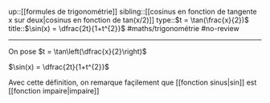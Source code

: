 up::[[formules de trigonométrie]]
sibling::[[cosinus en fonction de tangente x sur deux|cosinus en fonction de tan(x/2)]]
type::$t = \tan(\frac{x}{2})$
title::$\sin(x) = \dfrac{2t}{1+t^{2}}$
#maths/trigonométrie #no-review 

----

On pose $t = \tan\left(\dfrac{x}{2}\right)$

$\sin(x) = \dfrac{2t}{1+t^{2}}$

Avec cette définition, on remarque façilement que [[fonction sinus|sin]] est [[fonction impaire|impaire]]